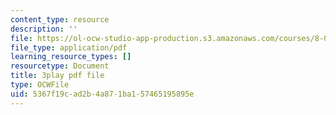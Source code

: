```yaml
---
content_type: resource
description: ''
file: https://ol-ocw-studio-app-production.s3.amazonaws.com/courses/8-01sc-classical-mechanics-fall-2016/5367f19cad2b4a871ba157465195895e_0qEIs6ie2q8.pdf
file_type: application/pdf
learning_resource_types: []
resourcetype: Document
title: 3play pdf file
type: OCWFile
uid: 5367f19c-ad2b-4a87-1ba1-57465195895e
---
```

